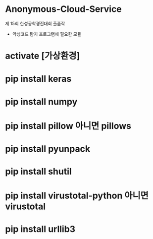 # Anonymous-Cloud-Service
제 15회 한성공학경진대회 출품작


- 악성코드 탐지 프로그램에 필요한 모듈
# activate [가상환경]
# pip install keras
# pip install numpy
# pip install pillow 아니면 pillows
# pip install pyunpack
# pip install shutil
# pip install virustotal-python 아니면 virustotal
# pip install urllib3
